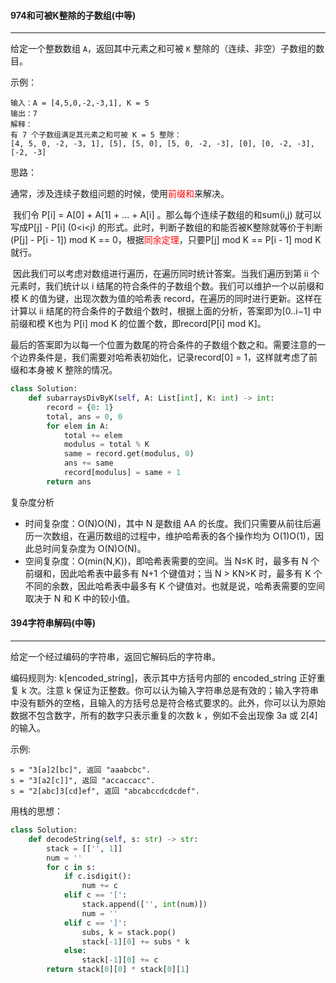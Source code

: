 <h4>974和可被K整除的子数组(中等)</h4>

***

给定一个整数数组 `A`，返回其中元素之和可被 `K` 整除的（连续、非空）子数组的数目。

示例：

```
输入：A = [4,5,0,-2,-3,1], K = 5
输出：7
解释：
有 7 个子数组满足其元素之和可被 K = 5 整除：
[4, 5, 0, -2, -3, 1], [5], [5, 0], [5, 0, -2, -3], [0], [0, -2, -3], [-2, -3]
```

思路：

​		通常，涉及连续子数组问题的时候，使用<font color='red'>前缀和</font>来解决。

​		我们令  P[i] = A[0] + A[1] + ... + A[i] 。那么每个连续子数组的和sum(i,j) 就可以写成P[j] - P[i] (0<i<j) 的形式。此时，判断子数组的和能否被K整除就等价于判断(P[j] - P[i - 1]) mod K == 0，根据<font color='red'>同余定理</font>，只要P[j] mod K == P[i - 1] mod K 就行。

​		因此我们可以考虑对数组进行遍历，在遍历同时统计答案。当我们遍历到第 ii 个元素时，我们统计以 i 结尾的符合条件的子数组个数。我们可以维护一个以前缀和模 K 的值为键，出现次数为值的哈希表 record，在遍历的同时进行更新。这样在计算以 ii 结尾的符合条件的子数组个数时，根据上面的分析，答案即为[0..i−1] 中前缀和模 K也为 P[i] mod K 的位置个数，即record[P[i] mod K]。

​		最后的答案即为以每一个位置为数尾的符合条件的子数组个数之和。需要注意的一个边界条件是，我们需要对哈希表初始化，记录record[0] = 1，这样就考虑了前缀和本身被 K 整除的情况。

```python
class Solution:
    def subarraysDivByK(self, A: List[int], K: int) -> int:
        record = {0: 1}
        total, ans = 0, 0
        for elem in A:
            total += elem
            modulus = total % K
            same = record.get(modulus, 0)
            ans += same
            record[modulus] = same + 1
        return ans
```

复杂度分析

* 时间复杂度：O(N)O(N)，其中 N 是数组 AA 的长度。我们只需要从前往后遍历一次数组，在遍历数组的过程中，维护哈希表的各个操作均为 O(1)O(1)，因此总时间复杂度为 O(N)O(N)。
* 空间复杂度：O(min(N,K))，即哈希表需要的空间。当 N≤K 时，最多有 N 个前缀和，因此哈希表中最多有 N+1 个键值对；当 N > KN>K 时，最多有 K 个不同的余数，因此哈希表中最多有 K 个键值对。也就是说，哈希表需要的空间取决于 N 和 K 中的较小值。



<h4>394字符串解码(中等)</h4>

***

给定一个经过编码的字符串，返回它解码后的字符串。

编码规则为: k[encoded_string]，表示其中方括号内部的 encoded_string 正好重复 k 次。注意 k 保证为正整数。你可以认为输入字符串总是有效的；输入字符串中没有额外的空格，且输入的方括号总是符合格式要求的。此外，你可以认为原始数据不包含数字，所有的数字只表示重复的次数 k ，例如不会出现像 3a 或 2[4] 的输入。

示例:

```
s = "3[a]2[bc]", 返回 "aaabcbc".
s = "3[a2[c]]", 返回 "accaccacc".
s = "2[abc]3[cd]ef", 返回 "abcabccdcdcdef".
```

用栈的思想：

```python
class Solution:
    def decodeString(self, s: str) -> str:
        stack = [['', 1]]
        num = ''
        for c in s:
            if c.isdigit():
                num += c
            elif c == '[':
                stack.append(['', int(num)])
                num = ''
            elif c == ']':
                subs, k = stack.pop()
                stack[-1][0] += subs * k
            else:
                stack[-1][0] += c
        return stack[0][0] * stack[0][1]
```